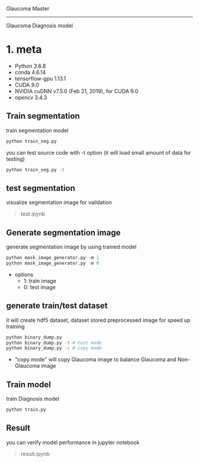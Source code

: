 Glaucoma Master
- - - 
Glaucoma Diagnosis model

# 1. meta
- Python 3.6.8
- conda 4.6.14
- tensorflow-gpu 1.13.1
- CUDA 9.0
- NVIDIA cuDNN v7.5.0 (Feb 21, 2019), for CUDA 9.0
- opencv 3.4.3



## Train segmentation
train segmentation model 

```sh
python train_seg.py
```
you can test source code with -t option 
(it will load small amount of data for testing)
```sh
python train_seg.py -t
```

## test segmentation
visualize segmentation image for vaildation 
> test.ipynb


## Generate segmentation image 
generate segmentation image by using trained model 

```python
python mask_image_generator.py -m 1
python mask_image_generator.py -m 0
```
- options 
	- 1: train image   
	- 0: test image

## generate train/test dataset
it will create hdf5 dataset, dataset stored preprocessed image for speed up training
```sh
python binary_dump.py
python binary_dump.py -t # test mode
python binary_dump.py -c # copy mode
```
 - "copy mode" will copy Glaucoma image to balance Glaucoma and Non-Glaucoma image


## Train model
train Diagnosis model 

```sh
python train.py
```

## Result 
you can verify model performance in jupyter notebook
> result.ipynb